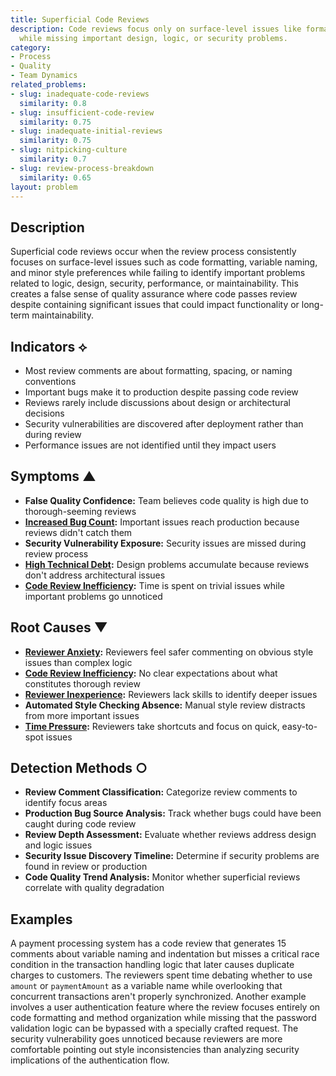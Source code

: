 ```yaml
---
title: Superficial Code Reviews
description: Code reviews focus only on surface-level issues like formatting and style
  while missing important design, logic, or security problems.
category:
- Process
- Quality
- Team Dynamics
related_problems:
- slug: inadequate-code-reviews
  similarity: 0.8
- slug: insufficient-code-review
  similarity: 0.75
- slug: inadequate-initial-reviews
  similarity: 0.75
- slug: nitpicking-culture
  similarity: 0.7
- slug: review-process-breakdown
  similarity: 0.65
layout: problem
---
```


## Description

Superficial code reviews occur when the review process consistently focuses on surface-level issues such as code formatting, variable naming, and minor style preferences while failing to identify important problems related to logic, design, security, performance, or maintainability. This creates a false sense of quality assurance where code passes review despite containing significant issues that could impact functionality or long-term maintainability.

## Indicators ⟡

- Most review comments are about formatting, spacing, or naming conventions
- Important bugs make it to production despite passing code review
- Reviews rarely include discussions about design or architectural decisions
- Security vulnerabilities are discovered after deployment rather than during review
- Performance issues are not identified until they impact users

## Symptoms ▲

- **False Quality Confidence:** Team believes code quality is high due to thorough-seeming reviews
- **[Increased Bug Count](increased-bug-count.md):** Important issues reach production because reviews didn't catch them
- **Security Vulnerability Exposure:** Security issues are missed during review process
- **[High Technical Debt](high-technical-debt.md):** Design problems accumulate because reviews don't address architectural issues
- **[Code Review Inefficiency](code-review-inefficiency.md):** Time is spent on trivial issues while important problems go unnoticed

## Root Causes ▼

- **[Reviewer Anxiety](reviewer-anxiety.md):** Reviewers feel safer commenting on obvious style issues than complex logic
- **[Code Review Inefficiency](code-review-inefficiency.md):** No clear expectations about what constitutes thorough review
- **[Reviewer Inexperience](reviewer-inexperience.md):** Reviewers lack skills to identify deeper issues
- **Automated Style Checking Absence:** Manual style review distracts from more important issues
- **[Time Pressure](time-pressure.md):** Reviewers take shortcuts and focus on quick, easy-to-spot issues

## Detection Methods ○

- **Review Comment Classification:** Categorize review comments to identify focus areas
- **Production Bug Source Analysis:** Track whether bugs could have been caught during code review
- **Review Depth Assessment:** Evaluate whether reviews address design and logic issues
- **Security Issue Discovery Timeline:** Determine if security problems are found in review or production
- **Code Quality Trend Analysis:** Monitor whether superficial reviews correlate with quality degradation

## Examples

A payment processing system has a code review that generates 15 comments about variable naming and indentation but misses a critical race condition in the transaction handling logic that later causes duplicate charges to customers. The reviewers spent time debating whether to use `amount` or `paymentAmount` as a variable name while overlooking that concurrent transactions aren't properly synchronized. Another example involves a user authentication feature where the review focuses entirely on code formatting and method organization while missing that the password validation logic can be bypassed with a specially crafted request. The security vulnerability goes unnoticed because reviewers are more comfortable pointing out style inconsistencies than analyzing security implications of the authentication flow.